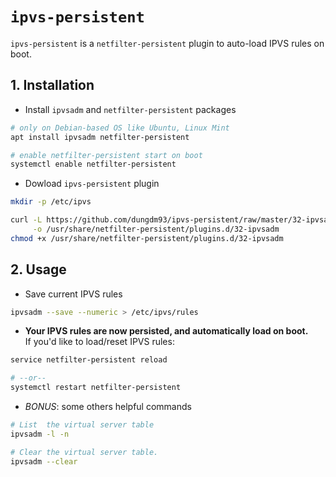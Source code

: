 `ipvs-persistent`
=================
`ipvs-persistent` is a `netfilter-persistent` plugin to auto-load IPVS rules on boot.

## 1. Installation
* Install `ipvsadm` and `netfilter-persistent` packages
```bash
# only on Debian-based OS like Ubuntu, Linux Mint
apt install ipvsadm netfilter-persistent

# enable netfilter-persistent start on boot
systemctl enable netfilter-persistent
```

* Dowload `ipvs-persistent` plugin
```bash
mkdir -p /etc/ipvs

curl -L https://github.com/dungdm93/ipvs-persistent/raw/master/32-ipvsadm \
     -o /usr/share/netfilter-persistent/plugins.d/32-ipvsadm
chmod +x /usr/share/netfilter-persistent/plugins.d/32-ipvsadm
```

## 2. Usage
* Save current IPVS rules
```bash
ipvsadm --save --numeric > /etc/ipvs/rules
```

* **Your IPVS rules are now persisted, and automatically load on boot.**  
If you'd like to load/reset IPVS rules:
```bash
service netfilter-persistent reload

# --or--
systemctl restart netfilter-persistent
```

* *BONUS*: some others helpful commands
```bash
# List  the virtual server table
ipvsadm -l -n

# Clear the virtual server table.
ipvsadm --clear
```

